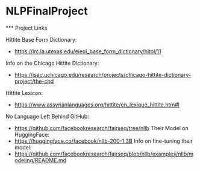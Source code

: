 # NLPFinalProject

*** Project Links 

Hittite Base Form Dictionary:
*	https://lrc.la.utexas.edu/eieol_base_form_dictionary/hitol/11

Info on the Chicago Hittite Dictionary:
*	https://isac.uchicago.edu/research/projects/chicago-hittite-dictionary-project/the-chd

Hittite Lexicon:
*	https://www.assyrianlanguages.org/hittite/en_lexique_hittite.htm#l

No Language Left Behind GitHub:
* https://github.com/facebookresearch/fairseq/tree/nllb
Their Model on HuggingFace: 
* https://huggingface.co/facebook/nllb-200-1.3B
Info on fine-tuning their model:
* https://github.com/facebookresearch/fairseq/blob/nllb/examples/nllb/modeling/README.md


